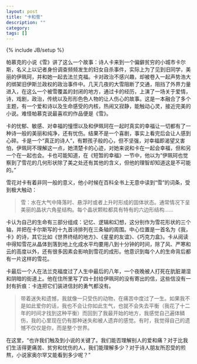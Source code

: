 ```yaml
---
layout: post
title: "卡和雪"
description: ""
category:
tags: []
---
```

{% include JB/setup %}

帕慕克的小说《雪》讲了这么一个故事：诗人卡来到一个偏僻贫穷的小城市卡尔斯，名义上以记者身份调查频频发生的妇女自杀事件，实际上为了见到旧同学，美丽的伊珮珂，并和她一起去法兰克福。卡对政治不感兴趣，却被卷入一起声势浩大的绑架旧伊斯兰政权的政治事件中。几天几夜的大雪阻断了交通，阻挡了外界力量进入，在这么一个被雪覆盖的封闭的地方，通过卡的经历，上演了一场关于爱情，诗，戏剧，政治，传统以及形形色色人物的让人伤心的故事。这是一本融合了多个主题，有一个爱和诗以及生命感受的内核，热闹又寂静，能触动心灵，接近完美的小说。难怪帕慕克说最喜欢的作品便是《雪》。

卡的忧郁、敏感、对幸福的憧憬以及和伊珮珂在一起时真实的幸福让一切都有了一种诗一般的美丽和纯净，还有忧伤。结果不是一个喜剧，事实上看完后会让人感到心碎。卡是一个“真正的诗人”，有颗孩子般的心，但不坚强，对幸福即渴望又害怕，伊珮珂不理解这一点，她清楚卡的心迹，对她来说和卡在一起会幸福，但和另一个在一起也会。卡也可能知道，在《短暂的幸福》一节中，他以为“伊珮珂也觉察到了雪花的几何形状除了美之处还有其他的含义，但他的理智却知道这是不可能的。”

雪花对卡有着非同一般的意义，他小时候在百科全书上无意中读到“雪”的词条，受到极大触动：

> 雪：水在大气中降落时、悬浮时或者上升时形成的固体状态。通常情况下呈美丽的晶状六角星结构。每个晶状颗粒都具有特有的六边形结构......

卡认为自己的生命有三部分组成：记忆、逻辑和幻想，这分别作为雪花形状的三个轴，并把在卡尔斯写的十九首诗排列在三条轴的周围。中心位置是一首名为《我，卡》的诗，其它比如《世界终结的地方》、《星星的友谊》、《巧克力盒》。卡从阅读中得知雪花从晶体到落到地上化成水平均要用八到十分钟的时间，除了风、严寒和云的高度以外，还有很多因素会影响到雪花的成形。他意识到每个人的生命背后都有一片这样的雪花。

卡最后一个人在法兰克福度过了人生中最后的八年，一个夜晚被人打死在肮脏潮湿和阴暗的街道上。他在住所里写了四十封给伊珮珂的没有寄出的信，这些信没有一封有折痕：卡连把它们装进信封的勇气都没有。

> 带着迷失和遗憾，我就像一只受伤的动物，在痛苦中度过了一生。如果我不是如此爱你的话，我也不会让你如此生气，也就不会失去平衡（我花了十二年的时间才找到这种平衡）而回到了我最开始的地方，我感觉自己遍体鳞伤，我的心里现在仍有那种迷失和被人遗弃的感觉。有时，我觉得自己的遗憾不仅仅是你，而是整个世界。

在这里，“也许我们触及到小说的关键了。我们能否理解别人的爱和痛？对于比我们生活得更痛苦、贫穷和忧伤的人，我们能理解多少？对于诗人朋友所忍受的煎熬，小说家奥尔罕又能看到多少呢？”

